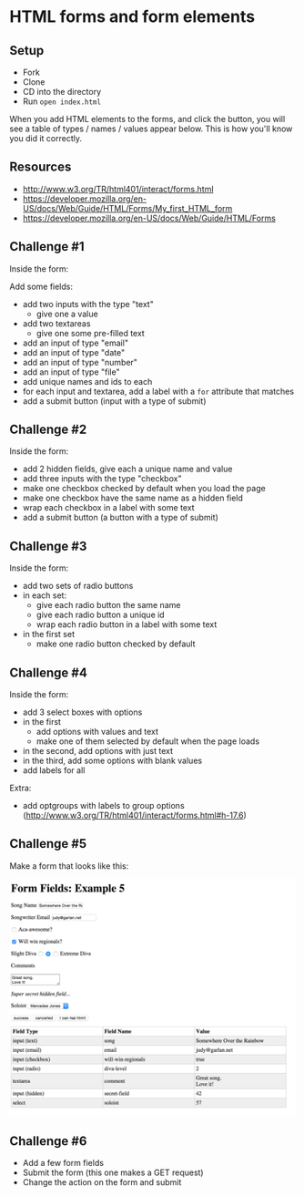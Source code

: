 # HTML forms and form elements

## Setup

* Fork
* Clone
* CD into the directory
* Run `open index.html`

When you add HTML elements to the forms, and click the button, you will see a table of types / names / values appear below.  This is how you'll know you did it correctly.

## Resources

* http://www.w3.org/TR/html401/interact/forms.html
* https://developer.mozilla.org/en-US/docs/Web/Guide/HTML/Forms/My_first_HTML_form
* https://developer.mozilla.org/en-US/docs/Web/Guide/HTML/Forms

## Challenge #1

Inside the form:

Add some fields:

* add two inputs with the type "text"
  * give one a value
* add two textareas
  * give one some pre-filled text
* add an input of type "email"
* add an input of type "date"
* add an input of type "number"
* add an input of type "file"
* add unique names and ids to each
* for each input and textarea, add a label with a `for` attribute that matches
* add a submit button (input with a type of submit)

## Challenge #2

Inside the form:

* add 2 hidden fields, give each a unique name and value
* add three inputs with the type "checkbox"
* make one checkbox checked by default when you load the page
* make one checkbox have the same name as a hidden field
* wrap each checkbox in a label with some text
* add a submit button (a button with a type of submit)

## Challenge #3

Inside the form:

* add two sets of radio buttons
* in each set:
  * give each radio button the same name
  * give each radio button a unique id
  * wrap each radio button in a label with some text
* in the first set
  * make one radio button checked by default

## Challenge #4

Inside the form:

* add 3 select boxes with options
* in the first
  * add options with values and text
  * make one of them selected by default when the page loads
* in the second, add options with just text
* in the third, add some options with blank values
* add labels for all

Extra:

* add optgroups with labels to group options (http://www.w3.org/TR/html401/interact/forms.html#h-17.6)

## Challenge #5

Make a form that looks like this:

![](img/example.png)

## Challenge #6

* Add a few form fields
* Submit the form (this one makes a GET request)
* Change the action on the form and submit

